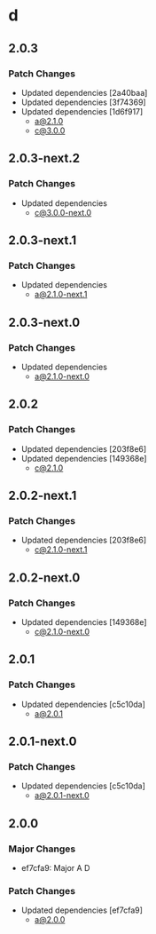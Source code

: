 # d

## 2.0.3

### Patch Changes

- Updated dependencies [2a40baa]
- Updated dependencies [3f74369]
- Updated dependencies [1d6f917]
  - a@2.1.0
  - c@3.0.0

## 2.0.3-next.2

### Patch Changes

- Updated dependencies
  - c@3.0.0-next.0

## 2.0.3-next.1

### Patch Changes

- Updated dependencies
  - a@2.1.0-next.1

## 2.0.3-next.0

### Patch Changes

- Updated dependencies
  - a@2.1.0-next.0

## 2.0.2

### Patch Changes

- Updated dependencies [203f8e6]
- Updated dependencies [149368e]
  - c@2.1.0

## 2.0.2-next.1

### Patch Changes

- Updated dependencies [203f8e6]
  - c@2.1.0-next.1

## 2.0.2-next.0

### Patch Changes

- Updated dependencies [149368e]
  - c@2.1.0-next.0

## 2.0.1

### Patch Changes

- Updated dependencies [c5c10da]
  - a@2.0.1

## 2.0.1-next.0

### Patch Changes

- Updated dependencies [c5c10da]
  - a@2.0.1-next.0

## 2.0.0

### Major Changes

- ef7cfa9: Major A D

### Patch Changes

- Updated dependencies [ef7cfa9]
  - a@2.0.0
